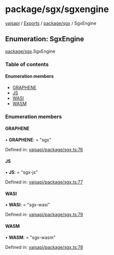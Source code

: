 # package/sgx/sgxengine

[yajsapi](https://github.com/golemfactory/yagna-docs/tree/40c981a00e659c736b281b9e10d9ef77e7c206c8/yajsapi/README.md) / [Exports](https://github.com/golemfactory/yagna-docs/tree/40c981a00e659c736b281b9e10d9ef77e7c206c8/yajsapi/modules.md) / [package/sgx](../yajsapi-2/package_sgx.md) / SgxEngine

## Enumeration: SgxEngine

[package/sgx](../yajsapi-2/package_sgx.md).SgxEngine

### Table of contents

#### Enumeration members

* [GRAPHENE](package_sgx.sgxengine.md#graphene)
* [JS](package_sgx.sgxengine.md#js)
* [WASI](package_sgx.sgxengine.md#wasi)
* [WASM](package_sgx.sgxengine.md#wasm)

### Enumeration members

#### GRAPHENE

• **GRAPHENE**: = "sgx"

Defined in: [yajsapi/package/sgx.ts:76](https://github.com/golemfactory/yajsapi/blob/0a8d8c8/yajsapi/package/sgx.ts#L76)

#### JS

• **JS**: = "sgx-js"

Defined in: [yajsapi/package/sgx.ts:77](https://github.com/golemfactory/yajsapi/blob/0a8d8c8/yajsapi/package/sgx.ts#L77)

#### WASI

• **WASI**: = "sgx-wasi"

Defined in: [yajsapi/package/sgx.ts:79](https://github.com/golemfactory/yajsapi/blob/0a8d8c8/yajsapi/package/sgx.ts#L79)

#### WASM

• **WASM**: = "sgx-wasm"

Defined in: [yajsapi/package/sgx.ts:78](https://github.com/golemfactory/yajsapi/blob/0a8d8c8/yajsapi/package/sgx.ts#L78)

